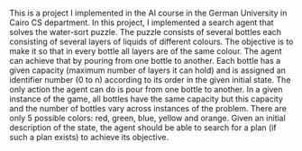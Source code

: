 This is a project I implemented in the AI course in the German University in Cairo CS department.
In this project, I implemented a search agent that solves
the water-sort puzzle. The puzzle consists of several bottles each consisting of several
layers of liquids of different colours. The objective is to make it so that in every bottle
all layers are of the same colour. The agent can achieve that by pouring from one bottle
to another.
Each bottle has a given capacity (maximum number of layers it can hold) and is assigned
an identifier number (0 to n) according to its order in the given initial state. The only
action the agent can do is pour from one bottle to another. In a given instance of the
game, all bottles have the same capacity but this capacity and the number of bottles
vary across instances of the problem. There are only 5 possible colors: red, green, blue,
yellow and orange.
Given an initial description of the state, the agent should be able to search for a plan
(if such a plan exists) to achieve its objective.
